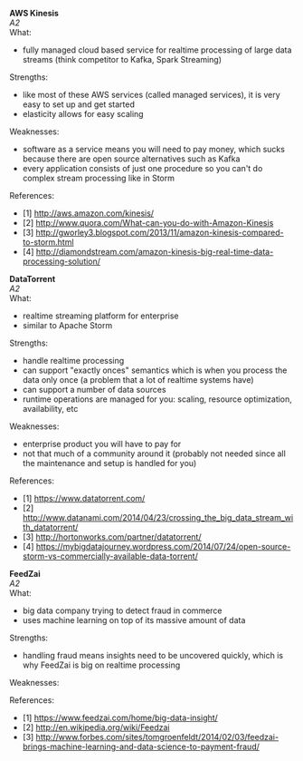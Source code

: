 
**AWS Kinesis**  
*A2*  
What: 
- fully managed cloud based service for realtime processing of large data streams (think competitor to Kafka, Spark Streaming)

Strengths:  
- like most of these AWS services (called managed services), it is very easy to set up and get started
- elasticity allows for easy scaling 

Weaknesses:  
- software as a service means you will need to pay money, which sucks because there are open source alternatives such as Kafka 
- every application consists of just one procedure so you can't do complex stream processing like in Storm 

References:  
- [1] http://aws.amazon.com/kinesis/
- [2] http://www.quora.com/What-can-you-do-with-Amazon-Kinesis
- [3] http://gworley3.blogspot.com/2013/11/amazon-kinesis-compared-to-storm.html
- [4] http://diamondstream.com/amazon-kinesis-big-real-time-data-processing-solution/


**DataTorrent**  
*A2*  
What:
- realtime streaming platform for enterprise 
- similar to Apache Storm 

Strengths:
- handle realtime processing 
- can support "exactly onces" semantics which is when you process the data only once (a problem that a lot of realtime systems have)
- can support a number of data sources 
- runtime operations are managed for you: scaling, resource optimization, availability, etc 

Weaknesses:
- enterprise product you will have to pay for 
- not that much of a community around it (probably not needed since all the maintenance and setup is handled for you) 

References:
- [1] https://www.datatorrent.com/
- [2] http://www.datanami.com/2014/04/23/crossing_the_big_data_stream_with_datatorrent/
- [3] http://hortonworks.com/partner/datatorrent/
- [4] https://mybigdatajourney.wordpress.com/2014/07/24/open-source-storm-vs-commercially-available-data-torrent/



**FeedZai**  
*A2*  
What:
- big data company trying to detect fraud in commerce 
- uses machine learning on top of its massive amount of data 

Strengths:
- handling fraud means insights need to be uncovered quickly, which is why FeedZai is big on realtime processing 

Weaknesses:

References:
- [1] https://www.feedzai.com/home/big-data-insight/
- [2] http://en.wikipedia.org/wiki/Feedzai
- [3] http://www.forbes.com/sites/tomgroenfeldt/2014/02/03/feedzai-brings-machine-learning-and-data-science-to-payment-fraud/


